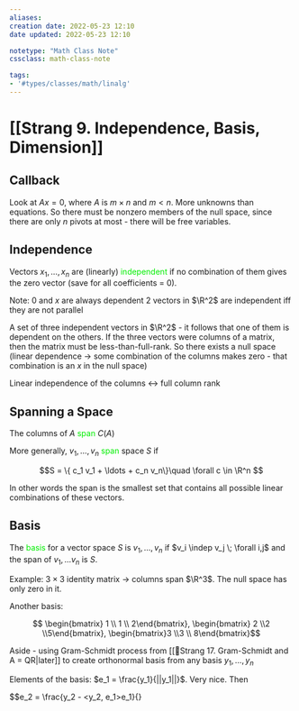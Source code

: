 ```yaml
---
aliases:
creation date: 2022-05-23 12:10
date updated: 2022-05-23 12:10

notetype: "Math Class Note"
cssclass: math-class-note

tags: 
- '#types/classes/math/linalg'
---
```


# [[Strang 9. Independence, Basis, Dimension]]

## Callback
Look at $Ax = 0$, where  $A$ is $m \times n$ and $m < n$. More unknowns than equations. So there must be nonzero members of the null space, since there are only $n$ pivots at most - there will be free variables. 

## Independence
Vectors $x_1, \ldots, x_n$ are (linearly) <font color=gree>independent</font> if no combination of them gives the zero vector (save for all coefficients = 0). 

Note: $0$ and $x$ are always dependent
$2$ vectors in $\R^2$ are independent iff they are not parallel

A set of three independent vectors in $\R^2$ - it follows that one of them is dependent on the others. If the three vectors were columns of a matrix, then the matrix must be less-than-full-rank. So there exists a null space (linear dependence -> some combination of the columns makes zero - that combination is an $x$ in the null space)

Linear independence of the columns <-> full column rank 

## Spanning a Space
The columns of $A$ <font color=gree>span</font> $C(A)$ 

More generally, $v_1, \ldots, v_n$ <font color=gree>span</font> space $S$ if 

$$S = \{ c_1 v_1 + \ldots + c_n v_n\}\quad \forall c \in \R^n $$

In other words the span is the smallest set that contains all possible linear combinations of these vectors. 


## Basis

The <font color=gree>basis</font> for a vector space $S$ is $v_1, \ldots, v_n$ if $v_i \indep v_j \; \forall i,j$ and the span of $v_1, \ldots v_n$ is $S$. 

Example: $3 \times 3$ identity matrix -> columns span $\R^3$. The null space has only zero in it. 

Another basis: 

$$ \begin{bmatrix} 1 \\ 1 \\ 2\end{bmatrix}, \begin{bmatrix} 2 \\2 \\5\end{bmatrix}, \begin{bmatrix}3 \\3 \\ 8\end{bmatrix}$$

Aside - using Gram-Schmidt process from [[🚧Strang 17. Gram-Schmidt and A = QR|later]] to create orthonormal basis from any basis $y_1, \ldots, y_n$

Elements of the basis: $e_1 = \frac{y_1}{||y_1||}$. Very nice. Then 

$$e_2 = \frac{y_2 - <y_2, e_1>e_1}{}
